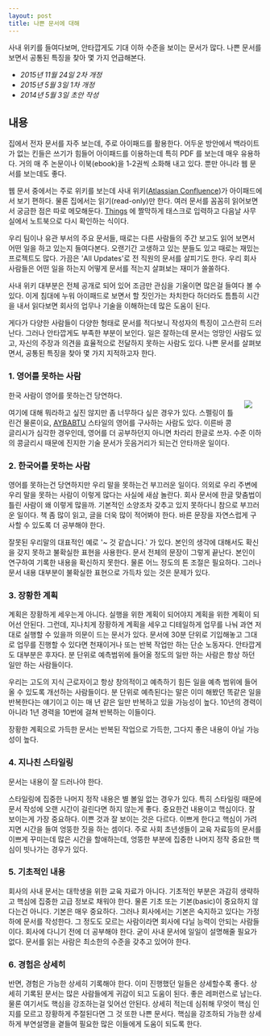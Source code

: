 ```yaml
---
layout: post
title: 나쁜 문서에 대해
---
```


<div class="message">
사내 위키를 들여다보며, 안타깝게도 기대 이하 수준을 보이는 문서가 많다. 나쁜 문서를 보면서 공통된 특징을 찾아 몇 가지 언급해본다.
</div>

- *2015년 11월 24일 2차 개정*
- *2015년 5월 3일 1차 개정*
- *2014년 5월 3일 초안 작성*

## 내용

집에서 전자 문서를 자주 보는데, 주로 아이패드를 활용한다. 어두운 방안에서 백라이트가 없는 킨들은 쓰기가 힘들어 아이패드를 이용하는데 특히 PDF 를 보는데 매우 유용하다. 거의 매 주 논문이나 이북(ebook)을 1-2권씩 소화해 내고 있다. 뿐만 아니라 웹 문서를 보는데도 좋다.

웹 문서 중에서는 주로 위키를 보는데 사내 위키([Atlassian Confluence](https://www.atlassian.com/software/confluence/))가 아이패드에서 보기 편하다. 물론 집에서는 읽기(read-only)만 한다. 여러 문서를 꼼꼼히 읽어보면서 궁금한 점은 따로 메모해둔다. [Things](https://culturedcode.com/things/) 에 짤막하게 태스크로 입력하고 다음날 사무실에서 노트북으로 다시 확인하는 식이다.

우리 팀이나 유관 부서의 주요 문서들, 때로는 다른 사람들의 주간 보고도 읽어 보면서 어떤 일을 하고 있는지 들여다본다. 오랜기간 고생하고 있는 분들도 있고 때로는 재밌는 프로젝트도 많다. 가끔은 'All Updates'로 전 직원의 문서를 살피기도 한다. 우리 회사 사람들은 어떤 일을 하는지 어떻게 문서를 적는지 살펴보는 재미가 쏠쏠하다.

사내 위키 대부분은 전체 공개로 되어 있어 조금만 관심을 기울이면 많은걸 들여다 볼 수 있다. 이게 침대에 누워 아이패드로 보면서 할 짓인가는 차치한다 하더라도 틈틈히 시간을 내서 읽다보면 회사의 업무나 기술을 이해하는데 많은 도움이 된다.

게다가 다양한 사람들이 다양한 형태로 문서를 적다보니 작성자의 특징이 고스란히 드러난다. 그러나 안타깝게도 부족한 부분이 보인다. 일은 잘하는데 문서는 엉망인 사람도 있고, 자신의 주장과 의견을 효율적으로 전달하지 못하는 사람도 있다. 나쁜 문서를 살펴보면서, 공통된 특징을 찾아 몇 가지 지적하고자 한다.

### 1. 영어를 못하는 사람

<img src="http://33.media.tumblr.com/9883b2b769671147c40512c8af995117/tumblr_inline_n4zo57TPmg1qzgoac.png" align="right" style="margin: 20px" />

한국 사람이 영어를 못하는건 당연하다.

여기에 대해 뭐라하고 싶진 않지만 좀 너무하다 싶은 경우가 있다. 스펠링이 틀린건 물론이요, [AYBABTU](https://en.wikipedia.org/wiki/All_your_base_are_belong_to_us) 스타일의 영어를 구사하는 사람도 있다. 이른바 콩글리시가 심각한 경우인데, 영어를 더 공부하던지 아니면 차라리 한글로 쓰자. 수준 이하의 콩글리시 때문에 진지한 기술 문서가 웃음거리가 되는건 안타까운 일이다.

### 2. 한국어를 못하는 사람

영어를 못하는건 당연하지만 우리 말을 못하는건 부끄러운 일이다. 의외로 우리 주변에 우리 말을 못하는 사람이 이렇게 많다는 사실에 새삼 놀란다. 회사 문서에 한글 맞춤법이 틀린 사람이 왜 이렇게 많을까. 기본적인 소양조차 갖추고 있지 못하다니 참으로 부끄러운 일이다. 책 좀 많이 읽고, 글을 더욱 많이 적어봐야 한다. 바른 문장을 자연스럽게 구사할 수 있도록 더 공부해야 한다. 

잘못된 우리말의 대표적인 예로 '~ 것 같습니다.' 가 있다. 본인의 생각에 대해서도 확신을 갖지 못하고 불확실한 표현을 사용한다. 문서 전체의 문장이 그렇게 끝난다. 본인이 연구하여 기록한 내용을 확신하지 못한다. 물론 어느 정도의 톤 조절은 필요하다. 그러나 문서 내용 대부분이 불확실한 표현으로 가득차 있는 것은 문제가 있다.

### 3. 장황한 계획

계획은 장황하게 세우는게 아니다. 실행을 위한 계획이 되어야지 계획을 위한 계획이 되어선 안된다. 그런데, 지나치게 장황하게 계획을 세우고 디테일하게 업무를 나눠 과연 저대로 실행할 수 있을까 의문이 드는 문서가 있다. 문서에 30분 단위로 기입해놓고 그대로 업무를 진행할 수 있다면 천재이거나 또는 반복 작업만 하는 단순 노동자다. 안타깝게도 대부분은 후자다. 분 단위로 예측범위에 들어올 정도의 일만 하는 사람은 항상 하던 일만 하는 사람들이다.

우리는 고도의 지식 근로자이고 항상 창의적이고 예측하기 힘든 일을 예측 범위에 들어올 수 있도록 개선하는 사람들이다. 분 단위로 예측된다는 말은 이미 해봤던 똑같은 일을 반복한다는 얘기이고 이는 매 년 같은 일만 반복하고 있을 가능성이 높다. 10년의 경력이 아니라 1년 경력을 10번에 걸쳐 반복하는 이들이다.

장황한 계획으로 가득한 문서는 반복된 작업으로 가득한, 그다지 좋은 내용이 아닐 가능성이 높다.

### 4. 지나친 스타일링

문서는 내용이 잘 드러나야 한다.

스타일링에 집중한 나머지 정작 내용은 별 볼일 없는 경우가 있다. 특히 스타일링 때문에 문서 작성에 오랜 시간이 걸린다면 하지 않는게 좋다. 중요한건 내용이고 핵심이다. 잘 보이는게 가장 중요하다. 이쁜 것과 잘 보이는 것은 다르다. 이쁘게 한다고 핵심이 가려지면 시간을 들여 엉뚱한 짓을 하는 셈이다. 주로 사회 초년생들이 교육 자료등의 문서를 이쁘게 꾸미는데 많은 시간을 할애하는데, 엉뚱한 부분에 집중한 나머지 정작 중요한 핵심이 빗나가는 경우가 있다.

### 5. 기초적인 내용

회사의 사내 문서는 대학생을 위한 교육 자료가 아니다. 기초적인 부분은 과감히 생략하고 핵심에 집중한 고급 정보로 채워야 한다. 물론 기초 또는 기본(basic)이 중요하지 않다는건 아니다. 기본은 매우 중요하다. 그러나 회사에서는 기본은 숙지하고 있다는 가정하에 문서를 작성한다. 그 정도도 모르는 사람이라면 회사에 다닐 능력이 안되는 사람들이다. 회사에 다니기 전에 더 공부해야 한다. 굳이 사내 문서에 일일이 설명해줄 필요가 없다. 문서를 읽는 사람은 최소한의 수준을 갖추고 있어야 한다.

### 6. 경험은 상세히

반면, 경험은 가능한 상세히 기록해야 한다. 이미 진행했던 일들은 상세할수록 좋다. 상세히 기록된 문서는 많은 사람들에게 귀감이 되고 도움이 된다. 좋은 레퍼런스로 남는다. 물론 여기서도 핵심을 강조하는걸 잊어선 안된다. 상세히 적는데 심취해 무엇이 핵심 인지를 모르고 장황하게 주절된다면 그 것 또한 나쁜 문서다. 핵심을 강조하되 가능한 상세하게 부연설명을 곁들여 필요한 많은 이들에게 도움이 되도록 한다.